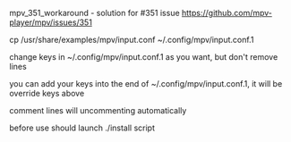 mpv_351_workaround - solution for #351 issue
https://github.com/mpv-player/mpv/issues/351

cp /usr/share/examples/mpv/input.conf ~/.config/mpv/input.conf.1

change keys in ~/.config/mpv/input.conf.1 as you want, but don't remove lines

you can add your keys into the end of ~/.config/mpv/input.conf.1, it will be override keys above

comment lines will uncommenting automatically

before use should launch ./install script
